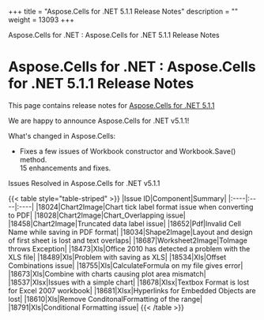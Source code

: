 +++
title = "Aspose.Cells for .NET 5.1.1 Release Notes" 
description = "" 
weight = 13093 
+++

Aspose.Cells for .NET : Aspose.Cells for .NET 5.1.1 Release Notes  

# Aspose.Cells for .NET : Aspose.Cells for .NET 5.1.1 Release Notes


This page contains release notes for [Aspose.Cells for .NET 5.1.1](http://www.aspose.com/downloads/cells/net/new-releases/aspose.cells-for-.net-5.1.1/)

We are happy to announce Aspose.Cells for .NET v5.1.1!

What's changed in Aspose.Cells:

*   Fixes a few issues of Workbook constructor and Workbook.Save() method.  
    15 enhancements and fixes.

Issues Resolved in Aspose.Cells for .NET v5.1.1

{{< table style="table-striped" >}}
|Issue ID|Component|Summary|
|:----|:----|:----|
|18024|Chart2Image|Chart tick label format issue when converting to PDF|
|18028|Chart2Image|Chart\_Overlapping issue|
|18458|Chart2Image|Truncated data label issue|
|18652|Pdf|Invalid Cell Name while saving in PDF format|
|18034|Shape2Image|Layout and design of first sheet is lost and text overlaps|
|18687|Worksheet2Image|ToImage throws Exception|
|18473|Xls|Office 2010 has detected a problem with the XLS file|
|18489|Xls|Problem with saving as XLS|
|18534|Xls|Offset Combinations issue|
|18755|Xls|CalculateFormula on my file gives error|
|18673|Xls|Combine with charts causing plot area mismatch|
|18537|Xlsx|Issues with a simple chart|
|18678|Xlsx|Textbox Format is lost for Excel 2007 workbook|
|18681|Xlsx|Hyperlinks for Embedded Objects are lost|
|18610|Xls|Remove ConditonalFormatting of the range|
|18791|Xls|Conditional Formatting issue|
{{< /table >}}

